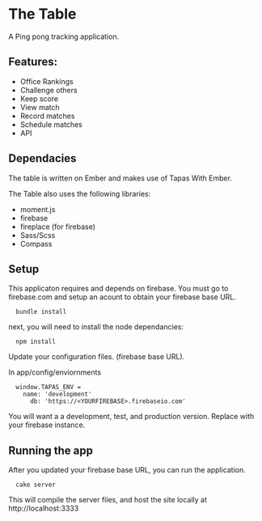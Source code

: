 # The Table

A Ping pong tracking application. 

## Features:
  * Office Rankings
  * Challenge others
  * Keep score
  * View match
  * Record matches
  * Schedule matches
  * API
  
## Dependacies

The table is written on Ember and makes use of Tapas With Ember.

The Table also uses the following libraries:
  * moment.js
  * firebase
  * fireplace (for firebase)
  * Sass/Scss
  * Compass

## Setup

This applicaton requires and depends on firebase. You must go to firebase.com and setup an acount to obtain your firebase base URL.

      bundle install

next, you will need to install the node dependancies:

      npm install

Update your configuration files. (firebase base URL).

In app/config/enviornments

      window.TAPAS_ENV =
        name: 'development'
          db: 'https://<YOURFIREBASE>.firebaseio.com'

You will want a a development, test, and production version. Replace <YOURFIREBASE> with your firebase instance. 

## Running the app

After you updated your firebase base URL, you can run the application.

      cake server

This will compile the server files, and host the site locally at http://localhost:3333



